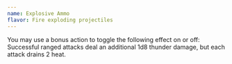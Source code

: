 ```yaml
---
name: Explosive Ammo
flavor: Fire exploding projectiles
---
```

You may use a bonus action to toggle the following effect on or off: Successful ranged attacks deal an additional 1d8 thunder damage, but each attack drains 2 heat.

